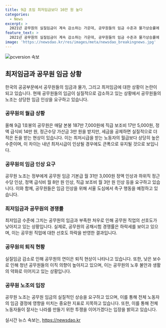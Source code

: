 ```yaml
---
title: 9급 초임 최저임금보다 16만 원 높다
categories:
  - News
excerpt: >
  2021년 공무원의 실질임금이 계속 감소하는 가운데, 공무원들의 임금 수준과 물가상승률에 대한 요구가 높아지고 있습니다. 9급 공무원들의 월평균 급여는 민간 최저임금을 상회하지만, 실질적으로는 감소하고 있으며 초과근무 수당도 최저시급보다 낮습니다. 이에 공무원노조는 임금과 처우 개선을 요구하고, 공무원들의 임금 감소가 이직 현상을 부추기고 있다고 지적하고 있습니다. 공무원들은 서울에서 임금 인상을 촉구할 예정이며 이에 대한 총궐기대회가 열리고 있습니다. 공무원들은 임금을 통해 전체 노동자들의 임금에도 영향을 미치는 중요한 요소라고 강조하고 있습니다.
feature_text: >
  2021년 공무원의 실질임금이 계속 감소하는 가운데, 공무원들의 임금 수준과 물가상승률에 대한 요구가 높아지고 있습니다. 9급 공무원들의 월평균 급여는 민간 최저임금을 상회하지만, 실질적으로는 감소하고 있으며 초과근무 수당도 최저시급보다 낮습니다. 이에 공무원노조는 임금과 처우 개선을 요구하고, 공무원들의 임금 감소가 이직 현상을 부추기고 있다고 지적하고 있습니다. 공무원들은 서울에서 임금 인상을 촉구할 예정이며 이에 대한 총궐기대회가 열리고 있습니다. 공무원들은 임금을 통해 전체 노동자들의 임금에도 영향을 미치는 중요한 요소라고 강조하고 있습니다.
image: 'https://newsdao.kr/res/images/meta/newsdao_breakingnews.jpg'
---
```


<p><img src="https://newsdao.kr/res/images/meta/newsdao_breakingnews.jpg" alt="pcversion 속보" /></p>

<h2 data-ke-size="size26">최저임금과 공무원 임금 상황</h2>

<p data-ke-size="size16">한국의 공공부문에서 공무원들의 임금과 물가, 그리고 최저임금에 대한 상황이 논란이 되고 있습니다. 현재 공무원들의 임금이 실질적으로 감소하고 있는 상황에서 공무원들의 노조는 상당한 임금 인상을 요구하고 있습니다.</p>

<h3 data-ke-size="size24">공무원의 월급 상황</h3>

<p data-ke-size="size16">올해 9급 1호봉의 공무원은 매달 본봉 187만 7,000원에 직급 보조비 17만 5,000원, 정액 급식비 14만 원, 정근수당 가산금 3만 원을 받지만, 세금을 공제하면 실질적으로 더 적은 돈을 받는 현상이 있습니다. 이는 최저시급을 받는 노동자의 월급보다 상당히 높은 수준이며, 이 차이는 내년 최저시급이 인상될 경우에도 큰폭으로 유지될 것으로 보입니다.</p>

<h3 data-ke-size="size24">공무원의 임금 인상 요구</h3>

<p data-ke-size="size16">공무원 노조는 정부에게 공무원 임금 기본급 월 31만 3,000원 정액 인상과 하위직 정근수당 인상, 정액 급식비 월 8만 원 인상, 직급 보조비 월 3만 원 인상 등을 요구하고 있습니다. 이와 함께, 공무원들은 임금 인상을 위해 서울 도심에서 촉구 행동을 예정하고 있습니다.</p>

<h3 data-ke-size="size24">최저임금과 공무원의 경쟁률</h3>

<p data-ke-size="size16">최저임금 수준에 그치는 공무원의 임금과 부족한 처우로 인해 공무원 직업의 선호도가 낮아지고 있는 상황입니다. 실제로, 공무원의 공채시험 경쟁률은 하락세를 보이고 있으며, 이는 공무원 직업에 대한 선호도 하락을 반영한 결과입니다.</p>

<h3 data-ke-size="size24">공무원의 퇴직 현황</h3>

<p data-ke-size="size16">실질임금 감소로 인해 공무원의 연이은 퇴직 현상이 나타나고 있습니다. 또한, 낮은 보수로 인해 청년 공무원들의 이직 의향이 높아지고 있으며, 이는 공무원의 노후 불안과 생활의 약화로 이어지고 있는 상황입니다.</p>

<h3 data-ke-size="size24">공무원 노조의 입장</h3>

<p data-ke-size="size16">공무원 노조는 공무원 임금의 실질적인 상승을 요구하고 있으며, 이를 통해 전체 노동자의 임금 결정에 영향을 미치는 중요한 지표로 지목하고 있습니다. 또한, 이를 통해 전체 노동자들이 잘사는 나라를 만들기 위한 투쟁을 이어가겠다는 입장을 밝히고 있습니다.</p>
실시간 뉴스 속보는, <a href="https://newsdao.kr" rel="dofollow">https://newsdao.kr</a>


